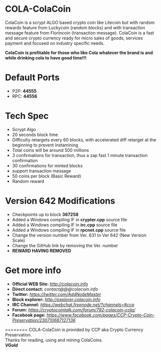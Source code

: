 COLA-ColaCoin
========
ColaCoin is a scrypt ALGO based crypto coin like Litecoin but with random rewards feature from Luckycoin (random blocks) and with transaction message feature from Florincoin (transaction message).
ColaCoin is a fast and secure crypto currency ready for micro sales of goods, services payment and focused on industry specific needs.

**ColaCoin is profitable for those who like Cola whatever the brand is and while drinking cola to have good time!!!**


Default Ports
========
* P2P: **44555**
* RPC: **44556**


Tech Spec
========
* Scrypt Algo
* 20 seconds block time
* Difficulty retargets every 60 blocks, with accelerated diff retarget at the beginning to prevent instamining 
* Total coins will be around 500 millions
* 3 confirmations for transaction, thus a zap fast 1 minute transaction confirmation
* 30 confirmations for minted blocks
* support transaction message
* 50 coins per block (Basic Reward)
* Random reward


Version 642 Modifications
========
* Checkpoints up to block **367258**
* Added a Windows compiling IF in **crypter.cpp** source file
* Added a Windows compiling IF in **irc.cpp** source file
* Added a Windows compiling IF in **rpcnet.cpp** source file
* Change the version number from Ver. 631 to Ver 642 (New Version Scale)
* Change the GitHub link by removing the Ver. number
* **REWARD HAVING REMOVED**



Get more info
========
* **Official WEB Site:** *http://colacoin.info*
* **Direct contact:** *contact@@@colacoin.info*
* **Twitter:** *https://twitter.com/AddNodeMaster*
* **Block explorer:** *http://explorer.colacoin.info*
* **IRC Channel:** *https://webchat.freenode.net/?channels=#ccp*
* **Forum:** *https://cryptocointalk.com/forum/792-colacoin-cola/*
* **Facebook page:** *https://www.facebook.com/pages/CCP-Crypto-Coin-Preservation/230710687127136*



========
COLA-ColaCoin is provided by CCP aka Crypto Currency Preservation.  
Thanks for reading, using and mining ColaCoins.  
***VGold***






